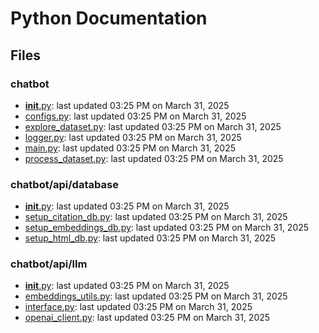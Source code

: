 # Python Documentation

## Files

### chatbot

- [__init__.py](__init__.md): last updated 03:25 PM on March 31, 2025
- [configs.py](configs.md): last updated 03:25 PM on March 31, 2025
- [explore_dataset.py](explore_dataset.md): last updated 03:25 PM on March 31, 2025
- [logger.py](logger.md): last updated 03:25 PM on March 31, 2025
- [main.py](main.md): last updated 03:25 PM on March 31, 2025
- [process_dataset.py](process_dataset.md): last updated 03:25 PM on March 31, 2025

### chatbot/api/database

- [__init__.py](__init__.md): last updated 03:25 PM on March 31, 2025
- [setup_citation_db.py](setup_citation_db.md): last updated 03:25 PM on March 31, 2025
- [setup_embeddings_db.py](setup_embeddings_db.md): last updated 03:25 PM on March 31, 2025
- [setup_html_db.py](setup_html_db.md): last updated 03:25 PM on March 31, 2025

### chatbot/api/llm

- [__init__.py](__init__.md): last updated 03:25 PM on March 31, 2025
- [embeddings_utils.py](embeddings_utils.md): last updated 03:25 PM on March 31, 2025
- [interface.py](interface.md): last updated 03:25 PM on March 31, 2025
- [openai_client.py](openai_client.md): last updated 03:25 PM on March 31, 2025
